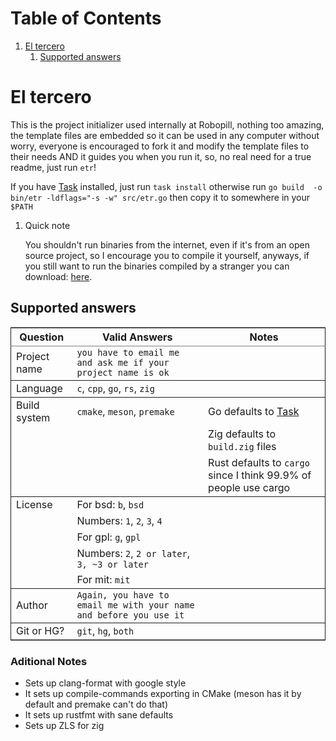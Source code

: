 
# Table of Contents

1.  [El tercero](#org4a419b5)
    1.  [Supported answers](#org050963f)



<a id="org4a419b5"></a>

# El tercero

This is the project initializer used internally at Robopill,
nothing too amazing, the template files are embedded 
so it can be used in any computer without worry,
everyone is encouraged to fork it 
and modify the template files to their needs
AND it guides you when you run it, so, no real
need for a true readme, just run `etr`!

If you have [Task](https://github.com/go-task/task) installed, just run `task install` otherwise run `go build  -o bin/etr -ldflags="-s -w" src/etr.go` then copy it to somewhere in your `$PATH`

1.  Quick note

    You shouldn't run binaries from the internet, even if it's from an open source project, 
    so I encourage you to
    compile it yourself, anyways, if you still want to run the binaries compiled
    by a stranger you can download:
    [here](https://github.com/hyakuburns/El_Tercero/releases).


<a id="org050963f"></a>

## Supported answers

<table border="2" cellspacing="0" cellpadding="6" rules="groups" frame="hsides">


<colgroup>
<col  class="org-left" />

<col  class="org-left" />

<col  class="org-left" />
</colgroup>
<thead>
<tr>
<th scope="col" class="org-left">Question</th>
<th scope="col" class="org-left">Valid Answers</th>
<th scope="col" class="org-left">Notes</th>
</tr>
</thead>

<tbody>
<tr>
<td class="org-left">Project name</td>
<td class="org-left"><code>you have to email me and ask me if your project name is ok</code></td>
<td class="org-left">&#xa0;</td>
</tr>
</tbody>

<tbody>
<tr>
<td class="org-left">Language</td>
<td class="org-left"><code>c</code>, <code>cpp</code>, <code>go</code>, <code>rs</code>, <code>zig</code></td>
<td class="org-left">&#xa0;</td>
</tr>
</tbody>

<tbody>
<tr>
<td class="org-left">Build system</td>
<td class="org-left"><code>cmake</code>, <code>meson</code>, <code>premake</code></td>
<td class="org-left">Go defaults to <a href="https://github.com/go-task/task">Task</a></td>
</tr>


<tr>
<td class="org-left">&#xa0;</td>
<td class="org-left">&#xa0;</td>
<td class="org-left">Zig defaults to <code>build.zig</code> files</td>
</tr>


<tr>
<td class="org-left">&#xa0;</td>
<td class="org-left">&#xa0;</td>
<td class="org-left">Rust defaults to <code>cargo</code> since I think 99.9% of people use cargo</td>
</tr>
</tbody>

<tbody>
<tr>
<td class="org-left">License</td>
<td class="org-left">For bsd: <code>b</code>, <code>bsd</code></td>
<td class="org-left">&#xa0;</td>
</tr>


<tr>
<td class="org-left">&#xa0;</td>
<td class="org-left">Numbers: <code>1</code>, <code>2</code>, <code>3</code>, <code>4</code></td>
<td class="org-left">&#xa0;</td>
</tr>


<tr>
<td class="org-left">&#xa0;</td>
<td class="org-left">For gpl: <code>g</code>, <code>gpl</code></td>
<td class="org-left">&#xa0;</td>
</tr>


<tr>
<td class="org-left">&#xa0;</td>
<td class="org-left">Numbers: <code>2</code>, <code>2 or later</code>, <code>3, ~3 or later</code></td>
<td class="org-left">&#xa0;</td>
</tr>


<tr>
<td class="org-left">&#xa0;</td>
<td class="org-left">For mit: <code>mit</code></td>
<td class="org-left">&#xa0;</td>
</tr>
</tbody>

<tbody>
<tr>
<td class="org-left">Author</td>
<td class="org-left"><code>Again, you have to email me with your name and before you use it</code></td>
<td class="org-left">&#xa0;</td>
</tr>
</tbody>

<tbody>
<tr>
<td class="org-left">Git or HG?</td>
<td class="org-left"><code>git</code>, <code>hg</code>, <code>both</code></td>
<td class="org-left">&#xa0;</td>
</tr>
</tbody>
</table>


### Aditional Notes

-   Sets up clang-format with google style
-   It sets up compile-commands exporting in CMake (meson has it by default and premake can't do that)
-   It sets up rustfmt with sane defaults
-   Sets up ZLS for zig

